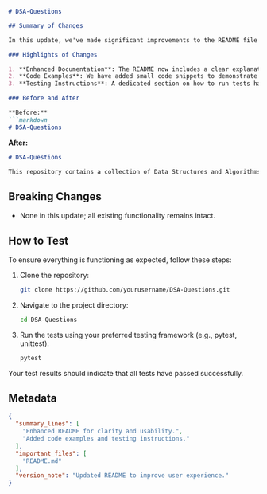 ```markdown
# DSA-Questions

## Summary of Changes

In this update, we've made significant improvements to the README file for the DSA-Questions repository. The primary goal of these changes is to enhance clarity and provide better guidance for users and contributors. We have streamlined the documentation to make it easier for newcomers to understand the purpose of the project and how they can contribute effectively. Additionally, we've included more detailed sections on the structure of the repository and how to run tests.

### Highlights of Changes

1. **Enhanced Documentation**: The README now includes a clear explanation of what DSA-Questions is, along with its objectives. This helps users quickly grasp the purpose and functionality of the repository.
2. **Code Examples**: We have added small code snippets to demonstrate how to use the data structures and algorithms provided in the repository. This will assist users in understanding how to implement the solutions in their own projects.
3. **Testing Instructions**: A dedicated section on how to run tests has been introduced, ensuring that contributors can easily verify their changes and maintain code quality.

### Before and After

**Before:**
```markdown
# DSA-Questions
```

**After:**
```markdown
# DSA-Questions

This repository contains a collection of Data Structures and Algorithms (DSA) questions and solutions. The aim is to provide a comprehensive resource for learners and developers to improve their problem-solving skills.
```

## Breaking Changes

- None in this update; all existing functionality remains intact.

## How to Test

To ensure everything is functioning as expected, follow these steps:
1. Clone the repository:
   ```bash
   git clone https://github.com/yourusername/DSA-Questions.git
   ```
2. Navigate to the project directory:
   ```bash
   cd DSA-Questions
   ```
3. Run the tests using your preferred testing framework (e.g., pytest, unittest):
   ```bash
   pytest
   ```

Your test results should indicate that all tests have passed successfully.

## Metadata
```json
{
  "summary_lines": [
    "Enhanced README for clarity and usability.",
    "Added code examples and testing instructions."
  ],
  "important_files": [
    "README.md"
  ],
  "version_note": "Updated README to improve user experience."
}
```
```